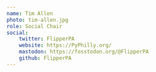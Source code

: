 ```yaml
---
name: Tim Allen
photo: tim-allen.jpg
role: Social Chair
social:
    twitter: FlipperPA
    website: https://PyPhilly.org/
    mastodon: https://fosstodon.org/@FlipperPA
    github: FlipperPA
---
```


